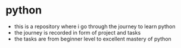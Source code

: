 # python
- this is a repository where i go through the journey to learn python
- the journey is recorded in form of project and tasks
- the tasks are from beginner level to excellent mastery of python

